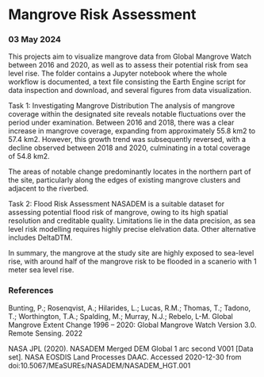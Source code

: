 # Mangrove Risk Assessment

### 03 May 2024

This projects aim to visualize mangrove data from Global Mangrove Watch between 2016 and 2020, as well as to assess their potential risk from sea level rise.
The folder contains a Jupyter notebook where the whole workflow is documented, a text file consisting the Earth Engine script for data inspection and download, and several figures from data visualization.

Task 1: Investigating Mangrove Distribution
The analysis of mangrove coverage within the designated site reveals notable fluctuations over the period under examination. Between 2016 and 2018, there was a clear increase in mangrove coverage, expanding from approximately 55.8 km2 to 57.4 km2. However, this growth trend was subsequently reversed, with a decline observed between 2018 and 2020, culminating in a total coverage of 54.8 km2.

The areas of notable change predominantly locates in the northern part of the site, particularly along the edges of existing mangrove clusters and adjacent to the riverbed.

Task 2: Flood Risk Assessment
NASADEM is a suitable dataset for assessing potential flood risk of mangrove, owing to its high spatial resolution and creditable quality. Limitations lie in the data precision, as sea level risk modelling requires highly precise elelvation data. Other alternative includes DeltaDTM.

In summary, the mangrove at the study site are highly exposed to sea-level rise, with around half of the mangrove risk to be flooded in a scanerio with 1 meter sea level rise.

### References
Bunting, P.; Rosenqvist, A.; Hilarides, L.; Lucas, R.M.; Thomas, T.; Tadono, T.; Worthington, T.A.; Spalding, M.; Murray, N.J.; Rebelo, L-M. Global Mangrove Extent Change 1996 – 2020: Global Mangrove Watch Version 3.0. Remote Sensing. 2022

NASA JPL (2020). NASADEM Merged DEM Global 1 arc second V001 [Data set]. NASA EOSDIS Land Processes DAAC. Accessed 2020-12-30 from doi:10.5067/MEaSUREs/NASADEM/NASADEM_HGT.001
